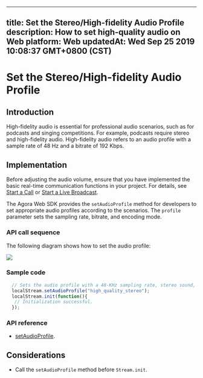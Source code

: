 
---
title: Set the Stereo/High-fidelity Audio Profile
description: How to set high-quality audio on Web
platform: Web
updatedAt: Wed Sep 25 2019 10:08:37 GMT+0800 (CST)
---
# Set the Stereo/High-fidelity Audio Profile
## Introduction 

High-fidelity audio is essential for professional audio scenarios, such as for podcasts and singing competitions. For example, podcasts require stereo and high-fidelity audio. High-fidelity audio refers to an audio profile with a sample rate of 48 Hz and a bitrate of 192 Kbps.


## Implementation

Before adjusting the audio volume, ensure that you have implemented the basic real-time communication functions in your project. For details, see [Start a Call](../../en/Audio%20Broadcast/start_call_web.md) or [Start a Live Broadcast](../../en/Audio%20Broadcast/start_live_web.md).

The Agora Web SDK provides the `setAudioProfile` method for developers to set appropriate audio profiles according to the scenarios. The `profile` parameter sets the sampling rate, bitrate, and encoding mode.

### API call sequence

The following diagram shows how to set the audio profile:

![](https://web-cdn.agora.io/docs-files/1569380760195)

### Sample code

```javascript
  // Sets the audio profile with a 48-KHz sampling rate, stereo sound, and 192-Kbps bitrate.
  localStream.setAudioProfile("high_quality_stereo");
  localStream.init(function(){
   // Initialization successful.
  });
```

### API reference

- [setAudioProfile](https://docs.agora.io/en/Audio%20Broadcast/API%20Reference/web/interfaces/agorartc.stream.html#setaudioprofile).

## Considerations

- Call the `setAudioProfile` method before `Stream.init`.
